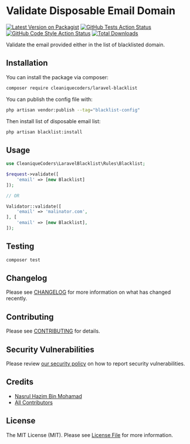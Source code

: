 # Validate Disposable Email Domain

[![Latest Version on Packagist](https://img.shields.io/packagist/v/cleaniquecoders/laravel-blacklist.svg?style=flat-square)](https://packagist.org/packages/cleaniquecoders/laravel-blacklist)
[![GitHub Tests Action Status](https://img.shields.io/github/workflow/status/cleaniquecoders/laravel-blacklist/run-tests?label=tests)](https://github.com/cleaniquecoders/laravel-blacklist/actions?query=workflow%3Arun-tests+branch%3Amain)
[![GitHub Code Style Action Status](https://img.shields.io/github/workflow/status/cleaniquecoders/laravel-blacklist/Fix%20PHP%20code%20style%20issues?label=code%20style)](https://github.com/cleaniquecoders/laravel-blacklist/actions?query=workflow%3A"Fix+PHP+code+style+issues"+branch%3Amain)
[![Total Downloads](https://img.shields.io/packagist/dt/cleaniquecoders/laravel-blacklist.svg?style=flat-square)](https://packagist.org/packages/cleaniquecoders/laravel-blacklist)

Validate the email provided either in the list of blacklisted domain.

## Installation

You can install the package via composer:

```bash
composer require cleaniquecoders/laravel-blacklist
```

You can publish the config file with:

```bash
php artisan vendor:publish --tag="blacklist-config"
```

Then install list of disposable email list:

```bash
php artisan blacklist:install
```

## Usage

```php
use CleaniqueCoders\LaravelBlacklist\Rules\Blacklist;

$request->validate([
    'email' => [new Blacklist]
]);

// OR

Validator::validate([
    'email' => 'malinator.com',
], [
    'email' => [new Blacklist],
]);
```

## Testing

```bash
composer test
```

## Changelog

Please see [CHANGELOG](CHANGELOG.md) for more information on what has changed recently.

## Contributing

Please see [CONTRIBUTING](CONTRIBUTING.md) for details.

## Security Vulnerabilities

Please review [our security policy](../../security/policy) on how to report security vulnerabilities.

## Credits

- [Nasrul Hazim Bin Mohamad](https://github.com/nasrulhazim)
- [All Contributors](../../contributors)

## License

The MIT License (MIT). Please see [License File](LICENSE.md) for more information.
